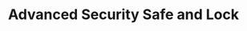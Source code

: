 ---
title: "Advanced Security Safe and Lock"
url: /baltimore/advanced-security-safe-and-lock-east-baltimore-street/
shop: locksmith
---